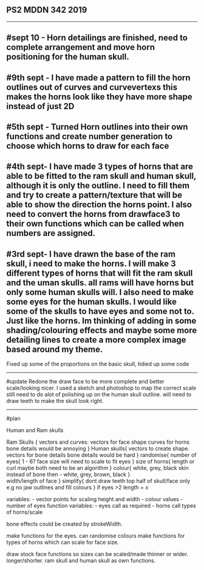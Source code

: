 ## PS2 MDDN 342 2019


----------------------------------------------------------------------------------
#sept 10 - Horn detailings are finished, need to complete arrangement and move horn positioning for the human skull.
----------------------------------------------------------------------------------
#9th sept - I have made a pattern to fill the horn outlines out of curves and curvevertexs
this makes the horns look like they have more shape instead of just 2D
----------------------------------------------------------------------------------
#5th sept - Turned Horn outlines into their own functions and create number generation to choose which horns to draw for each face
-------------------------------------------------------------------------------------

#4th sept- I have made 3 types of horns that are able to be fitted to the ram skull and human skull, although it is only the outline. I need to fill them and try to create a pattern/texture that will be able to show the direction the horns point. I also need to convert the horns from drawface3 to their own functions which can be called when numbers are assigned. 
-------------------------------------------------------------------------------------

#3rd sept- I have drawn the base of the ram skull, i need to make the horns. I will make 3 different types of horns that will fit the ram skull and the uman skulls. all rams will have horns but only some human skulls will. I also need to make some eyes for the human skulls. I would like some of the skulls to have eyes and some not to. Just like the horns. Im thinking of adding in some shading/colouring effects and maybe some more detailing lines to create a more complex image based around my theme.  
-------------------------------------------------------------------------------------

Fixed up some of the proportions on the basic skull, tidied up some code

--------------------------------------------------------------------------------------
#update 
Redone the draw face to be more complete and better scale/looking nicer.
I used a sketch and photoshop to map the correct scale still need to do alot of polishing up on the human skull outline. will need to draw teeth to make the skull look right.

-------------------------------------------------------------------------------------
#plan

Human and Ram skulls

Ram Skulls {
	vectors and curves:
	vectors for face shape
	curves for horns
	bone details would be annoying
}
Human skulls{
	vectors to create shape.
	vectors for bone details
	bone details would be hard
}
randomise{
	number of eyes{
					1 - 6?
					face size will need to scale to fit eyes
					}
	size of horns{
					length or curl maybe both
					need to be an algorithm
				}
	colour{
			white, grey, black
			skin instead of bone then - white, grey, brown, black 
			}		
	width/length of face
} 
simplify{
	dont draw teeth
	top half of skull/face only e.g no jaw
	outlines and fill colours
}
if eyes >2 length = x 

variables:
	- vector points for scaling height and width
	- colour values
	- number of eyes
	function variables:
		- eyes call as required
		- horns call types of horns/scale

bone effects could be created by strokeWidth. 

make functions for the eyes. can randomise colours
make functions for types of horns which can scale for face size.

draw stock face functions so sizes can be scaled/made thinner or wider. longer/shorter.
ram skull and human skull as own functions. 

